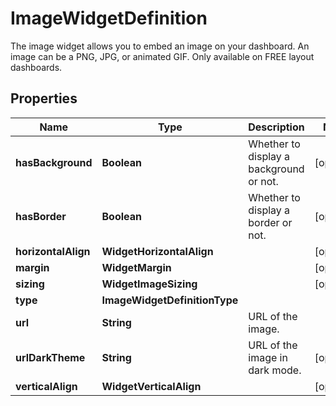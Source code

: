 

# ImageWidgetDefinition

The image widget allows you to embed an image on your dashboard. An image can be a PNG, JPG, or animated GIF. Only available on FREE layout dashboards.

## Properties

Name | Type | Description | Notes
------------ | ------------- | ------------- | -------------
**hasBackground** | **Boolean** | Whether to display a background or not. |  [optional]
**hasBorder** | **Boolean** | Whether to display a border or not. |  [optional]
**horizontalAlign** | **WidgetHorizontalAlign** |  |  [optional]
**margin** | **WidgetMargin** |  |  [optional]
**sizing** | **WidgetImageSizing** |  |  [optional]
**type** | **ImageWidgetDefinitionType** |  | 
**url** | **String** | URL of the image. | 
**urlDarkTheme** | **String** | URL of the image in dark mode. |  [optional]
**verticalAlign** | **WidgetVerticalAlign** |  |  [optional]



